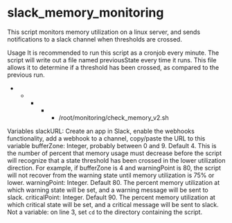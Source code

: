 # slack_memory_monitoring
This script monitors memory utilization on a linux server, and sends notifications to a slack channel when thresholds are crossed.

Usage
It is recommended to run this script as a cronjob every minute.  The script will write out a file named previousState every time it runs.  This file allows it to determine if a threshold has been crossed, as compared to the previous run.
* * * * * /root/monitoring/check_memory_v2.sh

Variables
slackURL: Create an app in Slack, enable the webhooks functionality, add a webhook to a channel, copy/paste the URL to this variable
bufferZone: Integer, probably between 0 and 9.  Default 4.  This is the number of percent that memory usage must decrease before the script will recognize that a state threshold has been crossed in the lower utilization direction.  For example, if bufferZone is 4 and warningPoint is 80, the script will not recover from the warning state until memory utilization is 75% or lower.
warningPoint: Integer.  Default 80.  The percent memory utilization at which warning state will be set, and a warning message will be sent to slack.
criticalPoint: Integer. Default 90.  The percent memory utilization at which critical state will be set, and a critical message will be sent to slack.
Not a variable: on line 3, set `cd` to the directory containing the script.  
